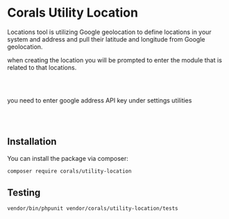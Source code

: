 # Corals Utility Location

Locations tool is utilizing Google geolocation to define locations in your system and address and pull their latitude and longitude from Google geolocation.

when creating the location you will be prompted to enter the module that is related to that locations.

<p><img src="https://www.laraship.com/wp-content/uploads/2018/07/utility_locations.png" alt="" ></p>
<p>&nbsp;</p>

you need to enter google address API key under settings utilities

<p><img src="https://www.laraship.com/wp-content/uploads/2018/07/utilities_google_api_key.png" alt=""></p>
<p>&nbsp;</p>

## Installation

You can install the package via composer:

```bash
composer require corals/utility-location
```

## Testing

```bash
vendor/bin/phpunit vendor/corals/utility-location/tests 
```
